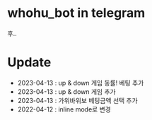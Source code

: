# whohu_bot in telegram

 후..
# Update

- 2023-04-13 : up & down 게임 동률! 베팅 추가
- 2023-04-13 : up & down 게임 추가
- 2023-04-13 : 가위바위보 베팅금액 선택 추가 
- 2022-04-12 : inline mode로 변경
